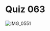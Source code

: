 # Quiz 063
![IMG_0551](https://github.com/jonathanye29/unit4_repo/assets/111751273/2af6d58b-2859-4382-b3e9-b170ff242bcd)
